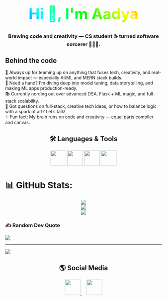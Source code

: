 <h1 align="center" style="font-size: 3rem; background: linear-gradient(45deg, #00f, #0ff, #0f0, #ff0, #f00); -webkit-background-clip: text; -webkit-text-fill-color: transparent; animation: gradientMove 3s infinite alternate ease-in-out;">Hi 👋, I'm Aadya</h1>

<h3 align="center">Brewing code and creativity — CS student ☕ turned software sorcerer 🧑🏼‍💻.</h3>

## Behind the code
🤝 Always up for teaming up on anything that fuses tech, creativity, and real-world impact — especially AI/ML and MERN stack builds.  
🧠 Need a hand? I'm diving deep into model tuning, data storytelling, and making ML apps production-ready.  
📚 Currently nerding out over advanced DSA, Flask + ML magic, and full-stack scalability.  
💬 Got questions on full-stack, creative tech ideas, or how to balance logic with a spark of art? Let’s talk!  
✨ Fun fact: My brain runs on code and creativity — equal parts compiler and canvas.



<h2 align="center">🛠 Languages & Tools</h2>
<div align="center">
    <img src="https://skillicons.dev/icons?i=python,java,html,css,anaconda,sklearn" height="50"/>
    <img src="https://skillicons.dev/icons?i=react,nextjs,nodejs,django,flask,express,fastapi" height="50"/>
    <img src="https://skillicons.dev/icons?i=mysql,mongodb,firebase,bootstrap" height="50"/>
    <img src="https://skillicons.dev/icons?i=git,github,aws,vscode,vercel,matlab,notion,raspberrypi,arduino" height="50"/>
</div>


# 📊 GitHub Stats:

<div align="center">

![](https://github-readme-stats.vercel.app/api?username=aadyanair&theme=dark&hide_border=false&include_all_commits=false&count_private=false)<br/>
![](https://nirzak-streak-stats.vercel.app/?user=aadyanair&theme=dark&hide_border=false)<br/>
![](https://github-readme-stats.vercel.app/api/top-langs/?username=aadyanair&theme=dark&hide_border=false&include_all_commits=false&count_private=false&layout=compact)

</div>



### ✍️ Random Dev Quote
![](https://quotes-github-readme.vercel.app/api?type=horizontal&theme=radical)

---
[![](https://visitcount.itsvg.in/api?id=aadyanair&icon=0&color=0)](https://visitcount.itsvg.in)


<h2 align="center">🌎 Social Media</h2>
<div align="center">
    <a href="https://www.linkedin.com/in/aadya-nair-252042231" target="_blank">
        <img src="https://skillicons.dev/icons?i=linkedin" height="50"/>
    </a>
    &nbsp; &nbsp;
    <a href="https://www.instagram.com/aadya__nair__" target="_blank">
        <img src="https://skillicons.dev/icons?i=instagram" height="50"/>
    </a>
</div>
